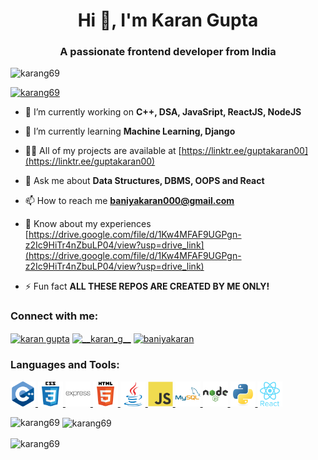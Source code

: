 <h1 align="center">Hi 👋, I'm Karan Gupta</h1>
<h3 align="center">A passionate frontend developer from India</h3>

<p align="left"> <img src="https://komarev.com/ghpvc/?username=karang69&label=Profile%20views&color=0e75b6&style=flat" alt="karang69" /> </p>

<p align="left"> <a href="https://github.com/ryo-ma/github-profile-trophy"><img src="https://github-profile-trophy.vercel.app/?username=karang69" alt="karang69" /></a> </p>

- 🔭 I’m currently working on **C++, DSA, JavaSript, ReactJS, NodeJS**

- 🌱 I’m currently learning **Machine Learning, Django**

- 👨‍💻 All of my projects are available at [https://linktr.ee/guptakaran00](https://linktr.ee/guptakaran00)

- 💬 Ask me about **Data Structures, DBMS, OOPS and React**

- 📫 How to reach me **baniyakaran000@gmail.com**

- 📄 Know about my experiences [https://drive.google.com/file/d/1Kw4MFAF9UGPgn-z2Ic9HiTr4nZbuLP04/view?usp=drive_link](https://drive.google.com/file/d/1Kw4MFAF9UGPgn-z2Ic9HiTr4nZbuLP04/view?usp=drive_link)

- ⚡ Fun fact **ALL THESE REPOS ARE CREATED BY ME ONLY!**

<h3 align="left">Connect with me:</h3>
<p align="left">
<a href="https://linkedin.com/in/karan gupta" target="blank"><img align="center" src="https://raw.githubusercontent.com/rahuldkjain/github-profile-readme-generator/master/src/images/icons/Social/linked-in-alt.svg" alt="karan gupta" height="30" width="40" /></a>
<a href="https://instagram.com/__karan_g__" target="blank"><img align="center" src="https://raw.githubusercontent.com/rahuldkjain/github-profile-readme-generator/master/src/images/icons/Social/instagram.svg" alt="__karan_g__" height="30" width="40" /></a>
<a href="https://www.leetcode.com/baniyakaran" target="blank"><img align="center" src="https://raw.githubusercontent.com/rahuldkjain/github-profile-readme-generator/master/src/images/icons/Social/leet-code.svg" alt="baniyakaran" height="30" width="40" /></a>
</p>

<h3 align="left">Languages and Tools:</h3>
<p align="left"> <a href="https://www.w3schools.com/cpp/" target="_blank" rel="noreferrer"> <img src="https://raw.githubusercontent.com/devicons/devicon/master/icons/cplusplus/cplusplus-original.svg" alt="cplusplus" width="40" height="40"/> </a> <a href="https://www.w3schools.com/css/" target="_blank" rel="noreferrer"> <img src="https://raw.githubusercontent.com/devicons/devicon/master/icons/css3/css3-original-wordmark.svg" alt="css3" width="40" height="40"/> </a> <a href="https://expressjs.com" target="_blank" rel="noreferrer"> <img src="https://raw.githubusercontent.com/devicons/devicon/master/icons/express/express-original-wordmark.svg" alt="express" width="40" height="40"/> </a> <a href="https://www.w3.org/html/" target="_blank" rel="noreferrer"> <img src="https://raw.githubusercontent.com/devicons/devicon/master/icons/html5/html5-original-wordmark.svg" alt="html5" width="40" height="40"/> </a> <a href="https://www.java.com" target="_blank" rel="noreferrer"> <img src="https://raw.githubusercontent.com/devicons/devicon/master/icons/java/java-original.svg" alt="java" width="40" height="40"/> </a> <a href="https://developer.mozilla.org/en-US/docs/Web/JavaScript" target="_blank" rel="noreferrer"> <img src="https://raw.githubusercontent.com/devicons/devicon/master/icons/javascript/javascript-original.svg" alt="javascript" width="40" height="40"/> </a> <a href="https://www.mysql.com/" target="_blank" rel="noreferrer"> <img src="https://raw.githubusercontent.com/devicons/devicon/master/icons/mysql/mysql-original-wordmark.svg" alt="mysql" width="40" height="40"/> </a> <a href="https://nodejs.org" target="_blank" rel="noreferrer"> <img src="https://raw.githubusercontent.com/devicons/devicon/master/icons/nodejs/nodejs-original-wordmark.svg" alt="nodejs" width="40" height="40"/> </a> <a href="https://www.python.org" target="_blank" rel="noreferrer"> <img src="https://raw.githubusercontent.com/devicons/devicon/master/icons/python/python-original.svg" alt="python" width="40" height="40"/> </a> <a href="https://reactjs.org/" target="_blank" rel="noreferrer"> <img src="https://raw.githubusercontent.com/devicons/devicon/master/icons/react/react-original-wordmark.svg" alt="react" width="40" height="40"/> </a> </p>

<p><img align="left" src="https://github-readme-stats.vercel.app/api/top-langs?username=karang69&show_icons=true&locale=en&layout=compact" alt="karang69" /></p>

<p>&nbsp;<img align="center" src="https://github-readme-stats.vercel.app/api?username=karang69&show_icons=true&locale=en" alt="karang69" /></p>

<p><img align="center" src="https://github-readme-streak-stats.herokuapp.com/?user=karang69&" alt="karang69" /></p>
